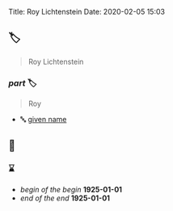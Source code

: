 Title: Roy Lichtenstein
Date: 2020-02-05 15:03

## 🏷️
> Roy Lichtenstein

### _part_ 🏷️
> Roy

* 🔤 [given name](http://vocab.getty.edu/aat/300404651)

## 👶
### ⌛
* _begin of the begin_ **1925-01-01**
* _end of the end_ **1925-01-01**
